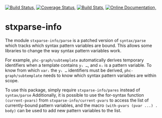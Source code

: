 [![Build Status,](https://img.shields.io/travis/jsmaniac/stxparse-info/main.svg)](https://travis-ci.org/jsmaniac/stxparse-info)
[![Coverage Status,](https://img.shields.io/codecov/c/github/jsmaniac/stxparse-info/main.svg)](https://codecov.io/gh/jsmaniac/stxparse-info)
[![Build Stats,](https://img.shields.io/badge/build-stats-blue.svg)](http://jsmaniac.github.io/travis-stats/#jsmaniac/stxparse-info)
[![Online Documentation,](https://img.shields.io/badge/docs-online-blue.svg)](http://docs.racket-lang.org/stxparse-info/)


stxparse-info
=============

The module `stxparse-info/parse` is a patched version of `syntax/parse` which
tracks which syntax pattern variables are bound. This allows some libraries to
change the way syntax pattern variables work.

For example, `phc-graph/subtemplate` automatically derives temporary
identifiers when a template contains `yᵢ …`, and `xᵢ` is a pattern
variable. To know from which `varᵢ` the `yᵢ …` identifiers must be derived,
`phc-graph/subtemplate` needs to know which syntax pattern variables are
within scope.

To use this package, simply require `stxparse-info/pares` instead of
`syntax/parse` Additionally, it is possible to use the for-syntax function
`(current-pvars)` from `stxparse-info/current-pvars` to access the list of
currently-bound pattern variables, and the macro `(with-pvars (pvar ...)
. body)` can be used to add new pattern variables to the list.